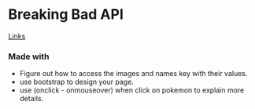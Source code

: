 # Breaking Bad API

[Links](https://faisalms.github.io/JavaScript-HW4/)

### Made with

- Figure out how to access the images and names key with their values.
- use bootstrap to design your page.
- use (onclick - onmouseover) when click on pokemon to explain more details.
